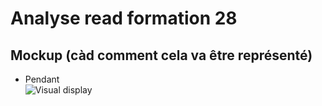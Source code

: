# Analyse read formation 28 
## Mockup (càd comment cela va être représenté)
- Pendant  
  ![Visual display](https://github.com/corentingoo/Learning_project_group_2/blob/documentation-28-analyse-read-formation/Docs/EPIC_read_formation/LProject%20_Formation%20_UX%20UI%20_read%20formation%20_Mockup%20_Fin.jpg)  
